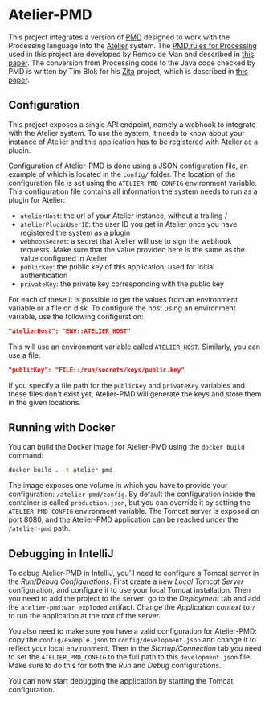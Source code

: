 # Atelier-PMD

This project integrates a version of [PMD](https://pmd.github.io/) designed to work with the Processing language into the [Atelier](https://github.com/creativeprogrammingatelier/atelier) system. The [PMD rules for Processing](https://github.com/ZITA4PDE/ProcessingPMD) used in this project are developed by Remco de Man and described in [this paper](https://doi.org/10.5220/0006701704200431). The conversion from Processing code to the Java code checked by PMD is written by Tim Blok for his [Zita](https://github.com/swordiemen/zita/) project, which is described in [this paper](http://purl.utwente.nl/essays/77948).

## Configuration

This project exposes a single API endpoint, namely a webhook to integrate with the Atelier system. To use the system, it needs to know about your instance of Atelier and this application has to be registered with Atelier as a plugin.

Configuration of Atelier-PMD is done using a JSON configuration file, an example of which is located in the `config/` folder. The location of the configuration file is set using the `ATELIER_PMD_CONFIG` environment variable. This configuration file contains all information the system needs to run as a plugin for Atelier:

- `atelierHost`: the url of your Atelier instance, without a trailing /
- `atelierPluginUserID`: the user ID you get in Atelier once you have registered the system as a plugin
- `webhookSecret`: a secret that Atelier will use to sign the webhook requests. Make sure that the value provided here is the same as the value configured in Atelier
- `publicKey`: the public key of this application, used for initial authentication
- `privateKey`: the private key corresponding with the public key

For each of these it is possible to get the values from an environment variable or a file on disk. To configure the host using an environment variable, use the following configuration:

```json
"atelierHost": "ENV::ATELIER_HOST"
```

This will use an environment variable called `ATELIER_HOST`. Similarly, you can use a file:

```json
"publicKey": "FILE::/run/secrets/keys/public.key"
```

If you specify a file path for the `publicKey` and `privateKey` variables and these files don't exist yet, Atelier-PMD will generate the keys and store them in the given locations.

## Running with Docker

You can build the Docker image for Atelier-PMD using the `docker build` command:

```sh
docker build . -t atelier-pmd
```

The image exposes one volume in which you have to provide your configuration: `/atelier-pmd/config`. By default the configuration inside the container is called `production.json`, but you can override it by setting the `ATELIER_PMD_CONFIG` environment variable. The Tomcat server is exposed on port 8080, and the Atelier-PMD application can be reached under the `/atelier-pmd` path.

## Debugging in IntelliJ

To debug Atelier-PMD in IntelliJ, you'll need to configure a Tomcat server in the *Run/Debug Configurations*. First create a new *Local Tomcat Server* configuration, and configure it to use your local Tomcat installation. Then you need to add the project to the server: go to the *Deployment* tab and add the `atelier-pmd:war exploded` artifact. Change the *Application context* to `/` to run the application at the root of the server. 

You also need to make sure you have a valid configuration for Atelier-PMD: copy the `config/example.json` to `config/development.json` and change it to reflect your local environment. Then in the *Startup/Connection* tab you need to set the `ATELIER_PMD_CONFIG` to the full path to this `development.json` file. Make sure to do this for both the *Run* and *Debug* configurations.

You can now start debugging the application by starting the Tomcat configuration.

